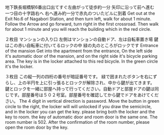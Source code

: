 地下鉄長堀橋駅6番出口出てすぐ左曲がって徒歩約一分
矢印に沿って前へ進む
一つ目の十字路右へ
右へ進み約一分で赤丸のついたビルに到着
Get out at the Exit No.6 of Nagabori Station, and then turn left, walk for about 1 minute.
Follow the Arrow and go forward, turn right in the first crossroad.
Then walk for about 1 minute and you will reach the building which in the red circle.


２枚目
マンションの入り口
左側はマンションの自動ドア、左は自転車置き場
鍵はこの赤い自転車に付いてるロックの中
緑の丸のところがロックです
Entrance of the mansion
Get into the apartment from the entrance, 
On the left side it's automatic door of the mansion, and on the right side it's bicycle parking area.
The key is in the locker attached to this red bicycle.
In the green circle it's the locker.


３枚目
この縦一列の四桁の番号が暗証番号です。
緑で囲まれたボタンを右にずらし、上の半円を上に引っ張るとロックが解除され、中から鍵が出てきます。
鍵とロックを一緒に部屋へ持って行ってください。自動ドアと部屋ドアの鍵は同じです。部屋番号は５０２号室。部屋番号を確認してから鍵でドアをあけてください。
The 4 digit in vertical direction is password.
Move the button in green circle to the right, the locker will will unlocked if you draw the semicircle, and in the locker you can get the key.
please bring both the locker and the key to room. the key of automatic door and room door is the same one. The room number is 502.
After the confirmation of the room number, please open the room door by the key.

